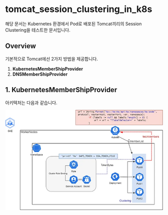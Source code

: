 # tomcat_session_clustering_in_k8s
해당 문서는 Kubernetes 환경에서 Pod로 배포된 Tomcat끼리의 Session Clustering을 테스트한 문서입니다.

## Overview
기본적으로 Tomcat에선 2가지 방법을 제공합니다.

1. **KubernetesMemberShipProvider**
2. **DNSMemberShipProvider**

## 1. KubernetesMemberShipProvider
아키텍처는 다음과 같습니다.

![KubernetesMemberShipProvider](../images/KubernetesMemberShipProvider.png)

